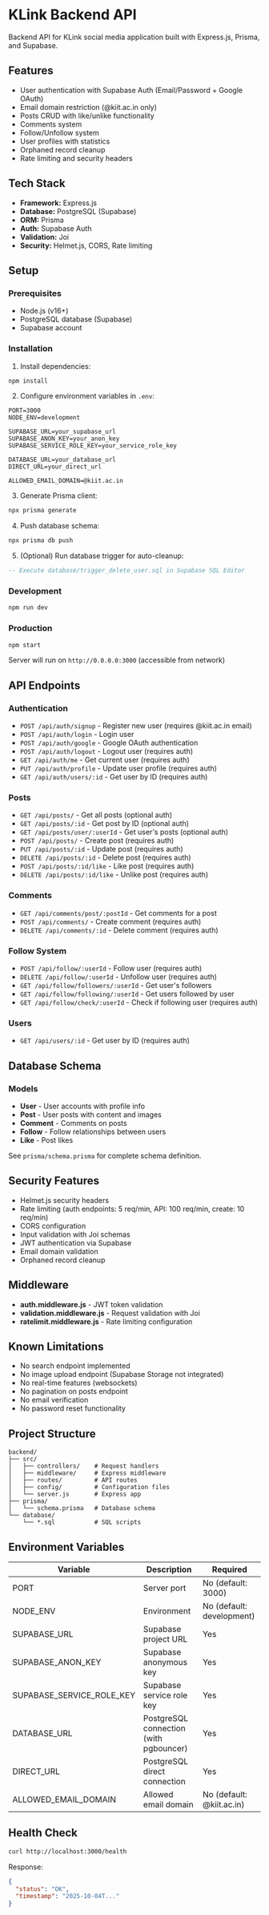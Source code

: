 # KLink Backend API

Backend API for KLink social media application built with Express.js, Prisma, and Supabase.

## Features

- User authentication with Supabase Auth (Email/Password + Google OAuth)
- Email domain restriction (@kiit.ac.in only)
- Posts CRUD with like/unlike functionality
- Comments system
- Follow/Unfollow system
- User profiles with statistics
- Orphaned record cleanup
- Rate limiting and security headers

## Tech Stack

- **Framework:** Express.js
- **Database:** PostgreSQL (Supabase)
- **ORM:** Prisma
- **Auth:** Supabase Auth
- **Validation:** Joi
- **Security:** Helmet.js, CORS, Rate limiting

## Setup

### Prerequisites
- Node.js (v16+)
- PostgreSQL database (Supabase)
- Supabase account

### Installation

1. Install dependencies:
```bash
npm install
```

2. Configure environment variables in `.env`:
```env
PORT=3000
NODE_ENV=development

SUPABASE_URL=your_supabase_url
SUPABASE_ANON_KEY=your_anon_key
SUPABASE_SERVICE_ROLE_KEY=your_service_role_key

DATABASE_URL=your_database_url
DIRECT_URL=your_direct_url

ALLOWED_EMAIL_DOMAIN=@kiit.ac.in
```

3. Generate Prisma client:
```bash
npx prisma generate
```

4. Push database schema:
```bash
npx prisma db push
```

5. (Optional) Run database trigger for auto-cleanup:
```sql
-- Execute database/trigger_delete_user.sql in Supabase SQL Editor
```

### Development

```bash
npm run dev
```

### Production

```bash
npm start
```

Server will run on `http://0.0.0.0:3000` (accessible from network)

## API Endpoints

### Authentication
- `POST /api/auth/signup` - Register new user (requires @kiit.ac.in email)
- `POST /api/auth/login` - Login user
- `POST /api/auth/google` - Google OAuth authentication
- `POST /api/auth/logout` - Logout user (requires auth)
- `GET /api/auth/me` - Get current user (requires auth)
- `PUT /api/auth/profile` - Update user profile (requires auth)
- `GET /api/auth/users/:id` - Get user by ID (requires auth)

### Posts
- `GET /api/posts/` - Get all posts (optional auth)
- `GET /api/posts/:id` - Get post by ID (optional auth)
- `GET /api/posts/user/:userId` - Get user's posts (optional auth)
- `POST /api/posts/` - Create post (requires auth)
- `PUT /api/posts/:id` - Update post (requires auth)
- `DELETE /api/posts/:id` - Delete post (requires auth)
- `POST /api/posts/:id/like` - Like post (requires auth)
- `DELETE /api/posts/:id/like` - Unlike post (requires auth)

### Comments
- `GET /api/comments/post/:postId` - Get comments for a post
- `POST /api/comments/` - Create comment (requires auth)
- `DELETE /api/comments/:id` - Delete comment (requires auth)

### Follow System
- `POST /api/follow/:userId` - Follow user (requires auth)
- `DELETE /api/follow/:userId` - Unfollow user (requires auth)
- `GET /api/follow/followers/:userId` - Get user's followers
- `GET /api/follow/following/:userId` - Get users followed by user
- `GET /api/follow/check/:userId` - Check if following user (requires auth)

### Users
- `GET /api/users/:id` - Get user by ID (requires auth)

## Database Schema

### Models
- **User** - User accounts with profile info
- **Post** - User posts with content and images
- **Comment** - Comments on posts
- **Follow** - Follow relationships between users
- **Like** - Post likes

See `prisma/schema.prisma` for complete schema definition.

## Security Features

- Helmet.js security headers
- Rate limiting (auth endpoints: 5 req/min, API: 100 req/min, create: 10 req/min)
- CORS configuration
- Input validation with Joi schemas
- JWT authentication via Supabase
- Email domain validation
- Orphaned record cleanup

## Middleware

- **auth.middleware.js** - JWT token validation
- **validation.middleware.js** - Request validation with Joi
- **ratelimit.middleware.js** - Rate limiting configuration

## Known Limitations

- No search endpoint implemented
- No image upload endpoint (Supabase Storage not integrated)
- No real-time features (websockets)
- No pagination on posts endpoint
- No email verification
- No password reset functionality

## Project Structure

```
backend/
├── src/
│   ├── controllers/    # Request handlers
│   ├── middleware/     # Express middleware
│   ├── routes/         # API routes
│   ├── config/         # Configuration files
│   └── server.js       # Express app
├── prisma/
│   └── schema.prisma   # Database schema
└── database/
    └── *.sql           # SQL scripts
```

## Environment Variables

| Variable | Description | Required |
|----------|-------------|----------|
| PORT | Server port | No (default: 3000) |
| NODE_ENV | Environment | No (default: development) |
| SUPABASE_URL | Supabase project URL | Yes |
| SUPABASE_ANON_KEY | Supabase anonymous key | Yes |
| SUPABASE_SERVICE_ROLE_KEY | Supabase service role key | Yes |
| DATABASE_URL | PostgreSQL connection (with pgbouncer) | Yes |
| DIRECT_URL | PostgreSQL direct connection | Yes |
| ALLOWED_EMAIL_DOMAIN | Allowed email domain | No (default: @kiit.ac.in) |

## Health Check

```bash
curl http://localhost:3000/health
```

Response:
```json
{
  "status": "OK",
  "timestamp": "2025-10-04T..."
}
```
